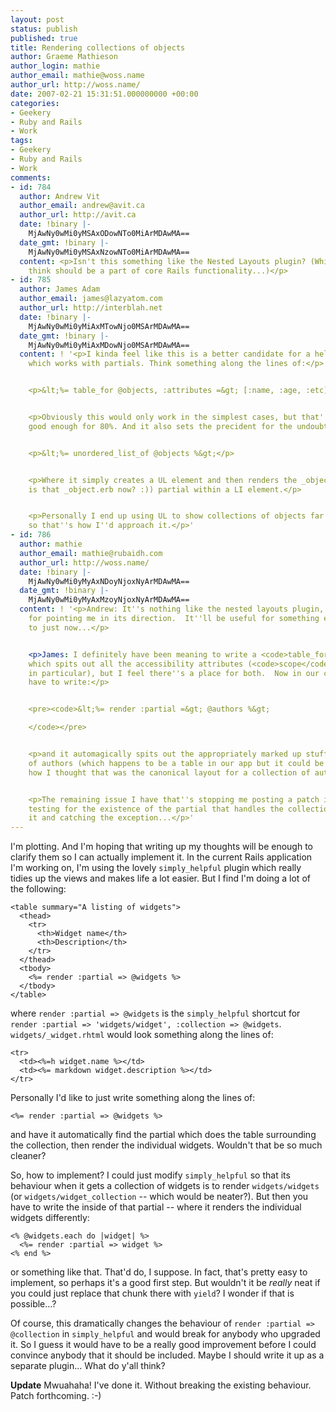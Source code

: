 ```yaml
---
layout: post
status: publish
published: true
title: Rendering collections of objects
author: Graeme Mathieson
author_login: mathie
author_email: mathie@woss.name
author_url: http://woss.name/
date: 2007-02-21 15:31:51.000000000 +00:00
categories:
- Geekery
- Ruby and Rails
- Work
tags:
- Geekery
- Ruby and Rails
- Work
comments:
- id: 784
  author: Andrew Vit
  author_email: andrew@avit.ca
  author_url: http://avit.ca
  date: !binary |-
    MjAwNy0wMi0yMSAxODowNTo0MiArMDAwMA==
  date_gmt: !binary |-
    MjAwNy0wMi0yMSAxNzowNTo0MiArMDAwMA==
  content: <p>Isn't this something like the Nested Layouts plugin? (Which I personally
    think should be a part of core Rails functionality...)</p>
- id: 785
  author: James Adam
  author_email: james@lazyatom.com
  author_url: http://interblah.net
  date: !binary |-
    MjAwNy0wMi0yMiAxMTowNjo0MSArMDAwMA==
  date_gmt: !binary |-
    MjAwNy0wMi0yMiAxMDowNjo0MSArMDAwMA==
  content: ! '<p>I kinda feel like this is a better candidate for a helper, than something
    which works with partials. Think something along the lines of:</p>


    <p>&lt;%= table_for @objects, :attributes =&gt; [:name, :age, :etc] %&gt;</p>


    <p>Obviously this would only work in the simplest cases, but that''s probably
    good enough for 80%. And it also sets the precident for the undoubtedly-more-useful</p>


    <p>&lt;%= unordered_list_of @objects %&gt;</p>


    <p>Where it simply creates a UL element and then renders the _object.rhtml (or
    is that _object.erb now? :)) partial within a LI element.</p>


    <p>Personally I end up using UL to show collections of objects far more than tables,
    so that''s how I''d approach it.</p>'
- id: 786
  author: mathie
  author_email: mathie@rubaidh.com
  author_url: http://woss.name/
  date: !binary |-
    MjAwNy0wMi0yMyAxNDoyNjoxNyArMDAwMA==
  date_gmt: !binary |-
    MjAwNy0wMi0yMyAxMzoyNjoxNyArMDAwMA==
  content: ! '<p>Andrew: It''s nothing like the nested layouts plugin, but thanks
    for pointing me in its direction.  It''ll be useful for something else I''m up
    to just now...</p>


    <p>James: I definitely have been meaning to write a <code>table_for</code> helper
    which spits out all the accessibility attributes (<code>scope</code> and <code>headers</code>
    in particular), but I feel there''s a place for both.  Now in our code, we just
    have to write:</p>


    <pre><code>&lt;%= render :partial =&gt; @authors %&gt;

    </code></pre>


    <p>and it automagically spits out the appropriately marked up stuff for a list
    of authors (which happens to be a table in our app but it could be a list if that''s
    how I thought that was the canonical layout for a collection of authors).</p>


    <p>The remaining issue I have that''s stopping me posting a patch is that I''m
    testing for the existence of the partial that handles the collection by trying
    it and catching the exception...</p>'
---
```

I'm plotting. And I'm hoping that writing up my thoughts will be enough to
clarify them so I can actually implement it. In the current Rails application
I'm working on, I'm using the lovely `simply_helpful` plugin which really
tidies up the views and makes life a lot easier. But I find I'm doing a lot of
the following:

    <table summary="A listing of widgets">
      <thead>
        <tr>
          <th>Widget name</th>
          <th>Description</th>
        </tr>
      </thead>
      <tbody>
        <%= render :partial => @widgets %>
      </tbody>
    </table>

where `render :partial => @widgets` is the `simply_helpful` shortcut for
`render :partial => 'widgets/widget', :collection => @widgets`.
`widgets/_widget.rhtml` would look something along the lines of:

    <tr>
      <td><%=h widget.name %></td>
      <td><%= markdown widget.description %></td>
    </tr>

Personally I'd like to just write something along the lines of:

    <%= render :partial => @widgets %>

and have it automatically find the partial which does the table surrounding
the collection, then render the individual widgets. Wouldn't that be so much
cleaner?

So, how to implement? I could just modify `simply_helpful` so that its
behaviour when it gets a collection of widgets is to render `widgets/widgets`
(or `widgets/widget_collection` -- which would be neater?). But then you have
to write the inside of that partial -- where it renders the individual widgets
differently:

    <% @widgets.each do |widget| %>
      <%= render :partial => widget %>
    <% end %>

or something like that. That'd do, I suppose. In fact, that's pretty easy to
implement, so perhaps it's a good first step. But wouldn't it be *really* neat
if you could just replace that chunk there with `yield`? I wonder if that is
possible...?

Of course, this dramatically changes the behaviour of `render :partial =>
@collection` in `simply_helpful` and would break for anybody who upgraded it.
So I guess it would have to be a really good improvement before I could
convince anybody that it should be included. Maybe I should write it up as a
separate plugin...  What do y'all think?

**Update** Mwuahaha!  I've done it.  Without breaking the existing behaviour.  Patch forthcoming. :-)
